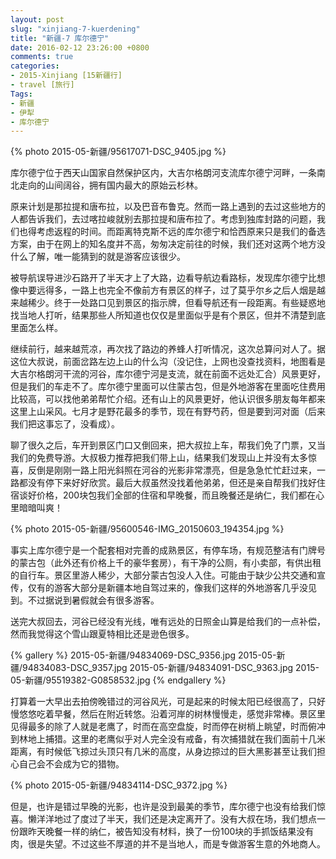 ```yaml
---
layout: post
slug: "xinjiang-7-kuerdening"
title: "新疆-7 库尔德宁"
date: 2016-02-12 23:26:00 +0800
comments: true
categories:
- 2015-Xinjiang [15新疆行]
- travel [旅行]
Tags:
- 新疆
- 伊犁
- 库尔德宁
---
```


{% photo 2015-05-新疆/95617071-DSC_9405.jpg %}

库尔德宁位于西天山国家自然保护区内，大吉尔格朗河支流库尔德宁河畔，一条南北走向的山间阔谷，拥有国内最大的原始云杉林。

原来计划是那拉提和唐布拉，以及巴音布鲁克。然而一路上遇到的去过这些地方的人都告诉我们，去过喀拉峻就别去那拉提和唐布拉了。考虑到独库封路的问题，我们也得考虑返程的时间。而距离特克斯不远的库尔德宁和恰西原来只是我们的备选方案，由于在网上的知名度并不高，匆匆决定前往的时候，我们还对这两个地方没什么了解，唯一能猜到的就是游客应该很少。

被导航误导进沙石路开了半天才上了大路，边看导航边看路标，发现库尔德宁比想像中要远得多，一路上也完全不像前方有景区的样子，过了莫乎尔乡之后人烟是越来越稀少。终于一处路口见到景区的指示牌，但看导航还有一段距离。有些疑惑地找当地人打听，结果那些人所知道也仅仅是里面似乎是有个景区，但并不清楚到底里面怎么样。

<!-- more -->

继续前行，越来越荒凉，再次找了路边的养蜂人打听情况，这次总算问对人了。据这位大叔说，前面岔路左边上山的什么沟（没记住，上网也没查找资料，地图看是大吉尔格朗河干流的河谷，库尔德宁河是支流，就在前面不远处汇合）风景更好，但是我们的车走不了。库尔德宁里面可以住蒙古包，但是外地游客在里面吃住费用比较高，可以找他弟弟帮忙介绍。还有山上的风景更好，他认识很多朋友每年都来这里上山采风。七月才是野花最多的季节，现在有野芍药，但是要到河对面（后来我们把这事忘了，没看成）。

聊了很久之后，车开到景区门口又倒回来，把大叔拉上车，帮我们免了门票，又当我们的免费导游。大叔极力推荐把我们带上山，结果我们发现山上并没有太多惊喜，反倒是刚刚一路上阳光斜照在河谷的光影非常漂亮，但是急急忙忙赶过来，一路都没有停下来好好欣赏。最后大叔虽然没找着他弟弟，但还是亲自帮我们找好住宿谈好价格，200块包我们全部的住宿和早晚餐，而且晚餐还是纳仁，我们都在心里暗暗叫爽！

{% photo 2015-05-新疆/95600546-IMG_20150603_194354.jpg %}

事实上库尔德宁是一个配套相对完善的成熟景区，有停车场，有规范整洁有门牌号的蒙古包（此外还有价格上千的豪华套房），有干净的公厕，有小卖部，有供出租的自行车。景区里游人稀少，大部分蒙古包没人入住。可能由于缺少公共交通和宣传，仅有的游客大部分是新疆本地自驾过来的，像我们这样的外地游客几乎没见到。不过据说到暑假就会有很多游客。

送完大叔回去，河谷已经没有光线，唯有远处的日照金山算是给我们的一点补偿，然而我觉得这个雪山跟夏特相比还是逊色很多。

{% gallery %}
2015-05-新疆/94834069-DSC_9356.jpg
2015-05-新疆/94834083-DSC_9357.jpg
2015-05-新疆/94834091-DSC_9363.jpg
2015-05-新疆/95519382-G0858532.jpg
{% endgallery %}

打算着一大早出去拍傍晚错过的河谷风光，可是起来的时候太阳已经很高了，只好慢悠悠吃着早餐，然后在附近转悠。沿着河岸的树林慢慢走，感觉非常棒。景区里见得最多的除了人就是老鹰了，时而在高空盘旋，时而停在树梢上眺望，时而俯冲到林地上捕猎。这里的老鹰似乎对人完全没有戒备，有次捕猎就在我们面前十几米距离，有时候低飞掠过头顶只有几米的高度，从身边掠过的巨大黑影甚至让我们担心自己会不会成为它的猎物。

{% photo 2015-05-新疆/94834114-DSC_9372.jpg %}

但是，也许是错过早晚的光影，也许是没到最美的季节，库尔德宁也没有给我们惊喜。懒洋洋地过了度过了半天，我们还是决定离开了。没有大叔在场，我们想点一份跟昨天晚餐一样的纳仁，被告知没有材料，换了一份100块的手抓饭结果没有肉，很是失望。不过这些不厚道的并不是当地人，而是专做游客生意的外地商人。
